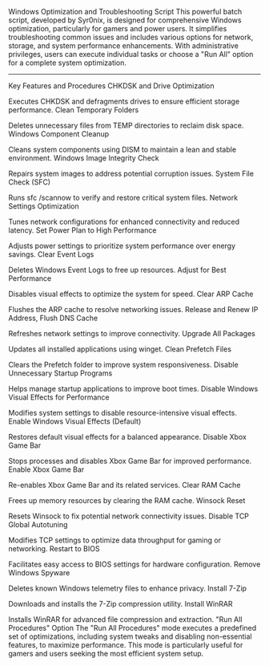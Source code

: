 Windows Optimization and Troubleshooting Script
This powerful batch script, developed by Syr0nix, is designed for comprehensive Windows optimization, particularly for gamers and power users. It simplifies troubleshooting common issues and includes various options for network, storage, and system performance enhancements. With administrative privileges, users can execute individual tasks or choose a "Run All" option for a complete system optimization.
____________________________________________________________________________________________________________________________________________________


Key Features and Procedures
CHKDSK and Drive Optimization

Executes CHKDSK and defragments drives to ensure efficient storage performance.
Clean Temporary Folders

Deletes unnecessary files from TEMP directories to reclaim disk space.
Windows Component Cleanup

Cleans system components using DISM to maintain a lean and stable environment.
Windows Image Integrity Check

Repairs system images to address potential corruption issues.
System File Check (SFC)

Runs sfc /scannow to verify and restore critical system files.
Network Settings Optimization

Tunes network configurations for enhanced connectivity and reduced latency.
Set Power Plan to High Performance

Adjusts power settings to prioritize system performance over energy savings.
Clear Event Logs

Deletes Windows Event Logs to free up resources.
Adjust for Best Performance

Disables visual effects to optimize the system for speed.
Clear ARP Cache

Flushes the ARP cache to resolve networking issues.
Release and Renew IP Address, Flush DNS Cache

Refreshes network settings to improve connectivity.
Upgrade All Packages

Updates all installed applications using winget.
Clean Prefetch Files

Clears the Prefetch folder to improve system responsiveness.
Disable Unnecessary Startup Programs

Helps manage startup applications to improve boot times.
Disable Windows Visual Effects for Performance

Modifies system settings to disable resource-intensive visual effects.
Enable Windows Visual Effects (Default)

Restores default visual effects for a balanced appearance.
Disable Xbox Game Bar

Stops processes and disables Xbox Game Bar for improved performance.
Enable Xbox Game Bar

Re-enables Xbox Game Bar and its related services.
Clear RAM Cache

Frees up memory resources by clearing the RAM cache.
Winsock Reset

Resets Winsock to fix potential network connectivity issues.
Disable TCP Global Autotuning

Modifies TCP settings to optimize data throughput for gaming or networking.
Restart to BIOS

Facilitates easy access to BIOS settings for hardware configuration.
Remove Windows Spyware

Deletes known Windows telemetry files to enhance privacy.
Install 7-Zip

Downloads and installs the 7-Zip compression utility.
Install WinRAR

Installs WinRAR for advanced file compression and extraction.
"Run All Procedures" Option
The "Run All Procedures" mode executes a predefined set of optimizations, including system tweaks and disabling non-essential features, to maximize performance. This mode is particularly useful for gamers and users seeking the most efficient system setup.
